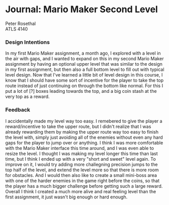 # Journal: Mario Maker Second Level
Peter Rosethal  
ATLS 4140
### Design Intentions
In my first Mario Maker assignment, a month ago, I explored with a level in the air with gaps, and I wanted to expand on this in my second Mario Maker assignment by having an optional upper level that was similar to the design in my first assignment, but then also a full bottom level to fill out with typical level design. Now that I've learned a little bit of level design in this course, I know that I should have some sort of incentive for the player to take the top route instead of just continuing on through the bottom like normal. For this I put a lot of \[?\] boxes leading towards the top, and a big coin stash at the very top as a reward.
### Feedback
I accidentally made my level way too easy. I remebered to give the player a reward/incentive to take the upper route, but I didn't realize that I was already rewarding them by making the upper route way too easy to finish the level with, simply just avoiding all of the enemies without even any hard gaps for the player to jump over or anything. I think I was more comfortable with the Mario Maker interface this time around, and I was even able to resize the level. I thought I was making my level longer this time than last time, but I think I ended up with a very "short and sweet" level again. To improve on it, I would try adding more challegning precision jumps to the top half of the level, and extend the level more so that there is more room for obstacles. And I would then also like to create a small mini-boss area with one of the harder enemies in the game right before the coins, so that the player has a much bigger challenge before getting such a large reward. Overall I think I created a much more alive and real feeling level than the first assignment, it just wasn't big enough or hard enough.
